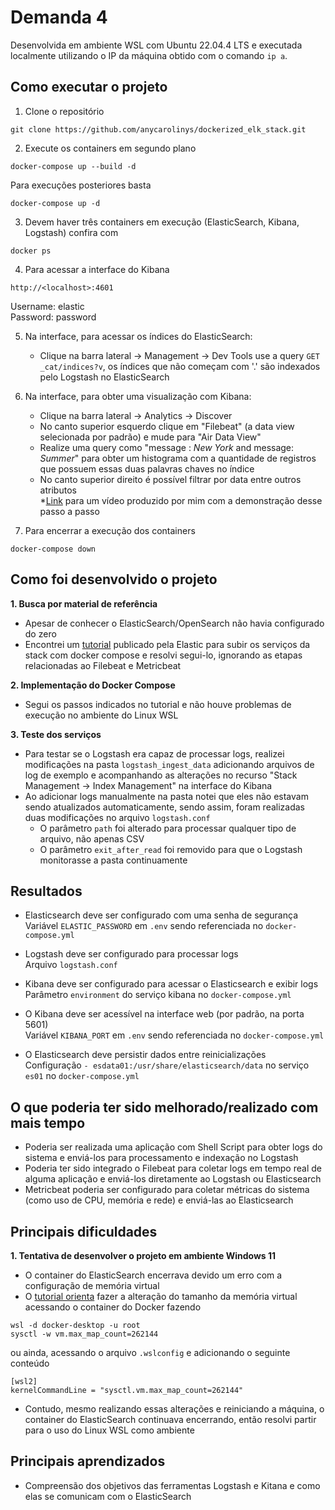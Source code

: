 # Demanda 4  

Desenvolvida em ambiente WSL com Ubuntu 22.04.4 LTS e executada localmente utilizando o IP da máquina obtido com o comando ```ip a```.  

## **Como executar o projeto**  

1. Clone o repositório
```
git clone https://github.com/anycarolinys/dockerized_elk_stack.git
```

2. Execute os containers em segundo plano 
```
docker-compose up --build -d 
```
Para execuções posteriores basta
```
docker-compose up -d 
```
3. Devem haver três containers em execução (ElasticSearch, Kibana, Logstash) confira com
```
docker ps
```

4. Para acessar a interface do Kibana 
```
http://<localhost>:4601
```
Username: elastic  
Password: password  

5. Na interface, para acessar os índices do ElasticSearch: 
    - Clique na barra lateral -> Management -> Dev Tools use a query ```GET _cat/indices?v```, os índices que não começam com '.' são indexados pelo Logstash no ElasticSearch
6. Na interface, para obter uma visualização com Kibana:  
    - Clique na barra lateral -> Analytics -> Discover
    - No canto superior esquerdo clique em "Filebeat" (a data view selecionada por padrão) e mude para "Air Data View"
    - Realize uma query como "message : *New York* and message: *Summer*" para obter um histograma com a quantidade de registros que possuem essas duas palavras chaves no índice
    - No canto superior direito é possível filtrar por data entre outros atributos  
    \*[Link]() para um vídeo produzido por mim com a demonstração desse passo a passo

7. Para encerrar a execução dos containers  
```
docker-compose down
```

## **Como foi desenvolvido o projeto**  
**1. Busca por material de referência**
- Apesar de conhecer o ElasticSearch/OpenSearch não havia configurado do zero
- Encontrei um [tutorial](https://www.elastic.co/blog/getting-started-with-the-elastic-stack-and-docker-compose
) publicado pela Elastic para subir os serviços da stack com docker compose e resolvi segui-lo, ignorando as etapas relacionadas ao Filebeat e Metricbeat  

**2. Implementação do Docker Compose**  
- Segui os passos indicados no tutorial e não houve problemas de execução no ambiente do Linux WSL  

**3. Teste dos serviços**  
- Para testar se o Logstash era capaz de processar logs, realizei modificações na pasta ```logstash_ingest_data``` adicionando arquivos de log de exemplo e acompanhando as alterações no recurso "Stack Management -> Index Management" na interface do Kibana  
- Ao adicionar logs manualmente na pasta notei que eles não estavam sendo atualizados automaticamente, sendo assim, foram realizadas duas modificações no arquivo ```logstash.conf```
    - O parâmetro ```path``` foi alterado para processar qualquer tipo de arquivo, não apenas CSV
    - O parâmetro ```exit_after_read``` foi removido para que o Logstash monitorasse a pasta continuamente  

## **Resultados**
- Elasticsearch deve ser configurado com uma senha de segurança  
Variável ```ELASTIC_PASSWORD``` em ```.env``` sendo referenciada no ```docker-compose.yml```  

- Logstash deve ser configurado para processar logs  
Arquivo ```logstash.conf```

- Kibana deve ser configurado para acessar o Elasticsearch e exibir logs  
Parâmetro ```environment``` do serviço kibana no ```docker-compose.yml```  

- O Kibana deve ser acessível na interface web (por padrão, na porta 5601)  
Variável ```KIBANA_PORT``` em ```.env``` sendo referenciada no ```docker-compose.yml```  

- O Elasticsearch deve persistir dados entre reinicializações  
Configuração ```- esdata01:/usr/share/elasticsearch/data``` no serviço ```es01``` no ```docker-compose.yml```  

## **O que poderia ter sido melhorado/realizado com mais tempo**  
- Poderia ser realizada uma aplicação com Shell Script para obter logs do sistema e enviá-los para processamento e indexação no Logstash  
- Poderia ter sido  integrado o Filebeat para coletar logs em tempo real de alguma aplicação e enviá-los diretamente ao Logstash ou Elasticsearch  
- Metricbeat poderia ser configurado para coletar métricas do sistema (como uso de CPU, memória e rede) e enviá-las ao Elasticsearch  

## **Principais dificuldades**  
**1. Tentativa de desenvolver o projeto em ambiente Windows 11**
- O container do ElasticSearch encerrava devido um erro com a configuração de memória virtual
- O [tutorial orienta](https://www.elastic.co/guide/en/elasticsearch/reference/current/docker.html#_windows_with_docker_desktop_wsl_2_backend) fazer a alteração do tamanho da memória virtual acessando o container do Docker fazendo  
```
wsl -d docker-desktop -u root
sysctl -w vm.max_map_count=262144
```
ou ainda, acessando o arquivo ```.wslconfig``` e adicionando o seguinte conteúdo 
```
[wsl2]
kernelCommandLine = "sysctl.vm.max_map_count=262144"
```
- Contudo, mesmo realizando essas alterações e reiniciando a máquina, o container do ElasticSearch continuava encerrando, então resolvi partir para o uso do Linux WSL como ambiente


## **Principais aprendizados**

- Compreensão dos objetivos das ferramentas Logstash e Kitana e como elas se comunicam com o ElasticSearch
